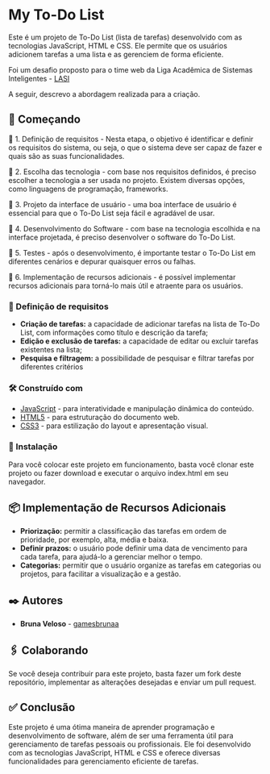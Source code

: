 # My To-Do List

Este é um projeto de To-Do List (lista de tarefas) desenvolvido com as tecnologias JavaScript, HTML e CSS. Ele permite que os usuários adicionem tarefas a uma lista e as gerenciem de forma eficiente.

Foi um desafio proposto para o time web da Liga Acadêmica de Sistemas Inteligentes - [LASI](https://github.com/LASI-UFPI)

A seguir, descrevo a abordagem realizada para a criação.

## 🚀 Começando

📌 1. Definição de requisitos - Nesta etapa, o objetivo é identificar e definir os requisitos do sistema, ou seja, o que o sistema deve ser capaz de fazer e quais são as suas funcionalidades.

📌 2. Escolha das tecnologia - com base nos requisitos definidos, é preciso escolher a tecnologia a ser usada no projeto. Existem diversas opções, como linguagens de programação, frameworks.

📌 3. Projeto da interface de usuário - uma boa interface de usuário é essencial para que o To-Do List seja fácil e agradável de usar.

📌 4. Desenvolvimento do Software - com base na tecnologia escolhida e na interface projetada, é preciso desenvolver o software do To-Do List.

📌 5. Testes - após o desenvolvimento, é importante testar o To-Do List em diferentes cenários e depurar quaisquer erros ou falhas.

📌 6. Implementação de recursos adicionais - é possível implementar recursos adicionais para torná-lo mais útil e atraente para os usuários.

### 🔧 Definição de requisitos

* **Criação de tarefas:** a capacidade de adicionar tarefas na lista de To-Do List, com informações como título e descrição da tarefa;
* **Edição e exclusão de tarefas:** a capacidade de editar ou excluir tarefas existentes na lista;
* **Pesquisa e filtragem:** a possibilidade de pesquisar e filtrar tarefas por diferentes critérios

### 🛠️ Construído com

* [JavaScript](https://developer.mozilla.org/pt-BR/docs/Web/JavaScript) - para interatividade e manipulação dinâmica do conteúdo.
* [HTML5](https://www.w3c.br/pub/Cursos/CursoHTML5/html5-web.pdf) - para estruturação do documento web.
* [CSS3](https://developer.mozilla.org/pt-BR/docs/Web/CSS) - para estilização do layout e apresentação visual.

### 🔧 Instalação

Para você colocar este projeto em funcionamento, basta você clonar este projeto ou fazer download e executar o arquivo index.html em seu navegador.


## 📦 Implementação de Recursos Adicionais

* **Priorização:** permitir a classificação das tarefas em ordem de prioridade, por exemplo, alta, média e baixa.
* **Definir prazos:** o usuário pode definir uma data de vencimento para cada tarefa, para ajudá-lo a gerenciar melhor o tempo.
* **Categorias:** permitir que o usuário organize as tarefas em categorias ou projetos, para facilitar a visualização e a gestão.

## ✒️ Autores

* **Bruna Veloso** - [gamesbrunaa](https://github.com/gamesbrunaa)

## 🖇️ Colaborando

Se você deseja contribuir para este projeto, basta fazer um fork deste repositório, implementar as alterações desejadas e enviar um pull request.

## ✅ Conclusão
Este projeto é uma ótima maneira de aprender programação e desenvolvimento de software, além de ser uma ferramenta útil para gerenciamento de tarefas pessoais ou profissionais. Ele foi desenvolvido com as tecnologias JavaScript, HTML e CSS e oferece diversas funcionalidades para gerenciamento eficiente de tarefas.
